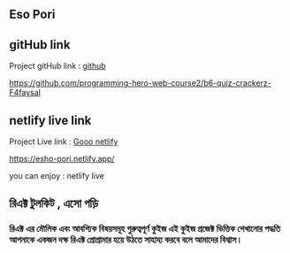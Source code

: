 ## Eso Pori

## gitHub link

Project gitHub link : [github](https://github.com/programming-hero-web-course2/b6-quiz-crackerz-F4faysal)

https://github.com/programming-hero-web-course2/b6-quiz-crackerz-F4faysal

## netlify live link

Project Live link : [Gooo netlify](https://esho-pori.netlify.app/)

https://esho-pori.netlify.app/

you can enjoy : netlify live

## রিএক্ট টুলকিট , এসো পড়ি

### রিএক্ট এর মৌলিক এবং আবশ্যিক বিষয়সমূহ গুরুত্বপূর্ণ কুইজ এই কুইজ প্রজেক্ট ভিত্তিক শেখানোর পদ্ধতি আপনাকে একজন দক্ষ রিএক্ট প্রোগ্রামার হয়ে উঠতে সাহায্য করবে বলে আমাদের বিশ্বাস।
